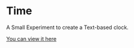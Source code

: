 # Time
A Small Experiment to create a Text-based clock.

[You can view it here](http://notacoder.tech/Time)


